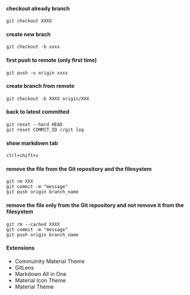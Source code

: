 #### checkout already branch
```
git checkout XXXX 
```

#### create new brach
```
git checkout -b xxxx
```

#### first push to remote (only first time)
```
git push -u origin xxxx
```

#### create branch from remote 
```
git checkout -b XXXX origin/XXX
```

#### back to latest committed
```
git reset --hard HEAD
git reset COMMIT_ID //git log
```

#### show markdown tab
```
ctrl+shift+v
```

#### remove the file from the Git repository and the filesystem
```
git rm XXX
git commit -m "message"
git push origin branch_name  
```

#### remove the file only from the Git repository and not remove it from the filesystem
```
git rm --cached XXXX
git commit -m "message"
git push origin branch_name  

```
#### Extensions
- Commuinity Material Theme
- GitLens
- Markdown All in One
- Material Icon Theme
- Material Theme



